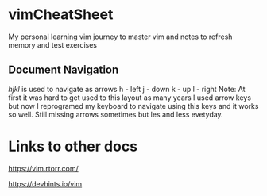 # vimCheatSheet
My personal learning vim journey to master vim and notes to refresh memory and test exercises 


## Document Navigation

*hjkl* is used to navigate as arrows
h - left 
j - down
k - up
l - right 
Note: At first it was hard to get used to this layout as many years I used arrow keys but now I reprogramed my keyboard to navigate using this keys and it works so well. Still missing arrows sometimes but les and less evetyday.


# Links to other docs

https://vim.rtorr.com/

https://devhints.io/vim
